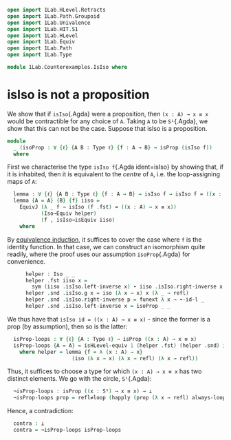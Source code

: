 ```agda
open import 1Lab.HLevel.Retracts
open import 1Lab.Path.Groupoid
open import 1Lab.Univalence
open import 1Lab.HIT.S1
open import 1Lab.HLevel
open import 1Lab.Equiv
open import 1Lab.Path
open import 1Lab.Type

module 1Lab.Counterexamples.IsIso where
```

# isIso is not a proposition

We show that if `isIso`{.Agda} were a proposition, then `(x : A) → x ≡
x` would be contractible for any choice of `A`. Taking `A` to be
`S¹`{.Agda}, we show that this can not be the case. Suppose that isIso is a proposition.

```agda
module
  _ (isoProp : ∀ {ℓ} {A B : Type ℓ} {f : A → B} → isProp (isIso f))
  where
```

First we characterise the type `isIso f`{.Agda ident=isIso} by showing
that, if it is inhabited, then it is equivalent to the _centre_ of `A`,
i.e. the loop-assigning maps of `A`:

```agda
  lemma : ∀ {ℓ} {A B : Type ℓ} {f : A → B} → isIso f → isIso f ≃ ((x : A) → x ≡ x)
  lemma {A = A} {B} {f} iiso = 
    EquivJ (λ _ f → isIso (f .fst) ≃ ((x : A) → x ≡ x))
           (Iso→Equiv helper)
           (f , isIso→isEquiv iiso)
    where
```

By [equivalence induction], it suffices to cover the case where `f` is
the identity function. In that case, we can construct an isomorphism
quite readily, where the proof uses our assumption `isoProp`{.Agda} for
convenience.

[equivalence induction]: 1Lab.Univalence.html#consequences

```agda
      helper : Iso _ _
      helper .fst iiso x =
        sym (iiso .isIso.left-inverse x) ∙ iiso .isIso.right-inverse x
      helper .snd .isIso.g x = iso (λ x → x) x (λ _ → refl)
      helper .snd .isIso.right-inverse p = funext λ x → ∙-id-l _
      helper .snd .isIso.left-inverse x = isoProp _ _
```

We thus have that `isIso id ≃ ((x : A) → x ≡ x)` - since the former is a
prop (by assumption), then so is the latter:

```agda
  isProp-loops : ∀ {ℓ} {A : Type ℓ} → isProp ((x : A) → x ≡ x)
  isProp-loops {A = A} = isHLevel-equiv 1 (helper .fst) (helper .snd) isoProp
    where helper = lemma {f = λ (x : A) → x}
                     (iso (λ x → x) (λ x → refl) (λ x → refl))
```

Thus, it suffices to choose a type for which `(x : A) → x ≡ x` has two
distinct elements. We go with the circle, `S¹`{.Agda}:

```agda
  ¬isProp-loops : isProp ((x : S¹) → x ≡ x) → ⊥
  ¬isProp-loops prop = refl≠loop (happly (prop (λ x → refl) always-loop) base)
```

Hence, a contradiction:

```agda
  contra : ⊥
  contra = ¬isProp-loops isProp-loops
```
